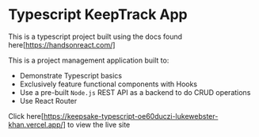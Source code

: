 # Typescript KeepTrack App

This is a typescript project built using the docs found here[https://handsonreact.com/]

This is a project management application built to:
- Demonstrate Typescript basics
- Exclusively feature functional components with Hooks
- Use a pre-built `Node.js` REST API as a backend to do CRUD operations
- Use React Router

Click here[https://keepsake-typescript-oe60duczi-lukewebster-khan.vercel.app/] to view the live site